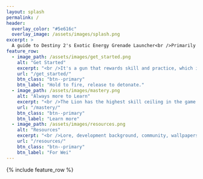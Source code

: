```yaml
---
layout: splash
permalink: /
header:
  overlay_color: "#5e616c"
  overlay_image: /assets/images/splash.png
excerpt: >
  A guide to Destiny 2's Exotic Energy Grenade Launcher<br />Primarily focused on PvP<br />
feature_row:
  - image_path: /assets/images/get_started.png
    alt: "Get Started"
    excerpt: "<br />It's a gun that rewards skill and practice, which is why when you do well with it, you'll feel amazing."
    url: "/get_started/"
    btn_class: "btn--primary"
    btn_label: "Hold to fire, release to detonate."
  - image_path: /assets/images/mastery.png
    alt: "Always more to Learn"
    excerpt: "<br />The Lion has the highest skill ceiling in the game. Deep details on how the Lion works & how to use it."
    url: "/mastery/"
    btn_class: "btn--primary"
    btn_label: "Learn more"
  - image_path: /assets/images/resources.png
    alt: "Resources"
    excerpt: "<br />Lore, development background, community, wallpapers, memes, other guides and more."
    url: "/resources/"
    btn_class: "btn--primary"
    btn_label: "For Wei"
---
```


{% include feature_row %}
